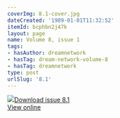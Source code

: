 ```yaml
---
coverImg: 8.1-cover.jpg
dateCreated: '1989-01-01T11:32:52'
itemId: bcphbn2j47k
layout: page
name: Volume 8, issue 1
tags:
- hasAuthor: dreamnetwork
- hasTag: dream-network-volume-8
- hasTag: dreamnetwork
type: post
urlSlug: '8.1'
---
```

<img class="card-journal-img" src="../images/8.1-rect.jpg"/><a href="../files/pdfs/Volume_8/8.1-Dream-Network-Bulletin_Volume-8-Number-1.pdf" download="">Download issue 8.1</a><br><a href="../files/pdfs/Volume_8/8.1-Dream-Network-Bulletin_Volume-8-Number-1.pdf">View online</a>